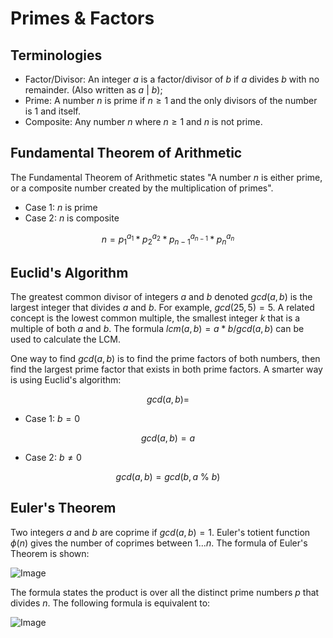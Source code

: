 # Primes & Factors

## Terminologies

- Factor/Divisor: An integer $a$ is a factor/divisor of $b$ if $a$ divides $b$ with no remainder. (Also written as $a \ | \ b$);
- Prime: A number $n$ is prime if $n \geq 1$ and the only divisors of the number is $1$ and itself.
- Composite: Any number $n$ where $n \geq 1$ and $n$ is not prime.

## Fundamental Theorem of Arithmetic

The Fundamental Theorem of Arithmetic states "A number $n$ is either prime, or a composite number created by the multiplication of primes".

- Case 1: $n$ is prime
- Case 2: $n$ is composite

$$n = p_1^{a_1}*p_2^{a_2}*p_{n - 1}^{a_{n - 1}}*p_n^{a_n}$$

## Euclid's Algorithm

The greatest common divisor of integers $a$ and $b$ denoted $gcd(a, b)$ is the largest integer that divides $a$ and $b$. For example, $gcd(25, 5) = 5$. A related concept is the lowest common multiple, the smallest integer $k$ that is a multiple of both $a$ and $b$. The formula $lcm(a, b) = a * b / gcd(a, b)$ can be used to calculate the LCM.

One way to find $gcd(a, b)$ is to find the prime factors of both numbers, then find the largest prime factor that exists in both prime factors. A smarter way is using Euclid's algorithm:

$$gcd(a, b) = $$

- Case 1: $b = 0$

$$gcd(a, b) = a$$

- Case 2: $b \neq 0$

$$gcd(a, b) = gcd(b, a \ \% \ b)$$

## Euler's Theorem

Two integers $a$ and $b$ are coprime if $gcd(a, b) = 1$. Euler's totient function $\phi(n)$ gives the number of coprimes between $1...n$. The formula of Euler's Theorem is shown:

![Image](https://wikimedia.org/api/rest_v1/media/math/render/svg/bb6b6388ded7d1e160a3bd82b60c5b593947088a)

The formula states the product is over all the distinct prime numbers $p$ that divides $n$. The following formula is equivalent to:

![Image](https://wikimedia.org/api/rest_v1/media/math/render/svg/5d9f26e76c56e370f3fa45576688e8f12fb50a0e)
